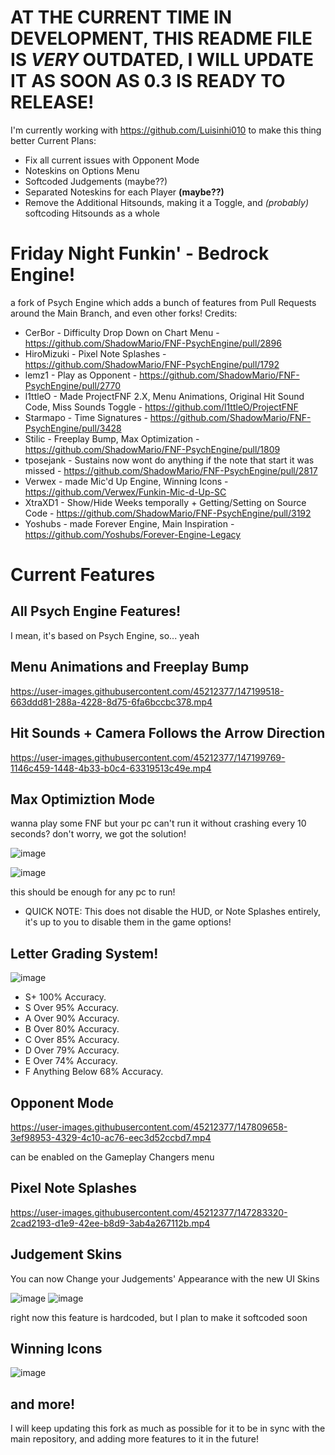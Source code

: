 # AT THE CURRENT TIME IN DEVELOPMENT, THIS README FILE IS *VERY* OUTDATED, I WILL UPDATE IT AS SOON AS 0.3 IS READY TO RELEASE!

I'm currently working with https://github.com/Luisinhi010 to make this thing better
Current Plans:

* Fix all current issues with Opponent Mode
* Noteskins on Options Menu
* Softcoded Judgements (maybe??)
* Separated Noteskins for each Player **(maybe??)**
* Remove the Additional Hitsounds, making it a Toggle, and *(probably)* softcoding Hitsounds as a whole

# Friday Night Funkin' - Bedrock Engine!
a fork of Psych Engine which adds a bunch of features from Pull Requests around the Main Branch, and even other forks!
Credits:
* CerBor - Difficulty Drop Down on Chart Menu - https://github.com/ShadowMario/FNF-PsychEngine/pull/2896
* HiroMizuki - Pixel Note Splashes - https://github.com/ShadowMario/FNF-PsychEngine/pull/1792
* lemz1 - Play as Opponent - https://github.com/ShadowMario/FNF-PsychEngine/pull/2770
* l1ttleO - Made ProjectFNF 2.X, Menu Animations, Original Hit Sound Code, Miss Sounds Toggle - https://github.com/l1ttleO/ProjectFNF
* Starmapo - Time Signatures - https://github.com/ShadowMario/FNF-PsychEngine/pull/3428
* Stilic - Freeplay Bump, Max Optimization - https://github.com/ShadowMario/FNF-PsychEngine/pull/1809
* tposejank - Sustains now wont do anything if the note that start it was missed - https://github.com/ShadowMario/FNF-PsychEngine/pull/2817
* Verwex - made Mic'd Up Engine, Winning Icons - https://github.com/Verwex/Funkin-Mic-d-Up-SC
* XtraXD1 - Show/Hide Weeks temporally + Getting/Setting on Source Code - https://github.com/ShadowMario/FNF-PsychEngine/pull/3192
* Yoshubs - made Forever Engine, Main Inspiration - https://github.com/Yoshubs/Forever-Engine-Legacy

# Current Features

## All Psych Engine Features!
I mean, it's based on Psych Engine, so... yeah

## Menu Animations and Freeplay Bump

https://user-images.githubusercontent.com/45212377/147199518-663ddd81-288a-4228-8d75-6fa6bccbc378.mp4

## Hit Sounds + Camera Follows the Arrow Direction

https://user-images.githubusercontent.com/45212377/147199769-1146c459-1448-4b33-b0c4-63319513c49e.mp4

## Max Optimiztion Mode
wanna play some FNF but your pc can't run it without crashing every 10 seconds? don't worry, we got the solution!

![image](https://user-images.githubusercontent.com/45212377/146985503-2e3f50ce-364f-4bbb-98e0-acd59db96600.png)

![image](https://user-images.githubusercontent.com/45212377/147282940-c81021ac-02ce-4ce7-a504-bdc3cbd51d38.png)

this should be enough for any pc to run!

* QUICK NOTE: This does not disable the HUD, or Note Splashes entirely, it's up to you to disable them in the game options!

## Letter Grading System!

![image](https://user-images.githubusercontent.com/45212377/147283059-d8555266-2e55-4e5d-9979-dd316c7004e7.png)

* S+ 	100% Accuracy.
* S 	Over 95% Accuracy.
* A 	Over 90% Accuracy.
* B 	Over 80% Accuracy.
* C 	Over 85% Accuracy.
* D  Over 79% Accuracy.
* E  Over 74% Accuracy.
* F  Anything Below 68% Accuracy.

## Opponent Mode

https://user-images.githubusercontent.com/45212377/147809658-3ef98953-4329-4c10-ac76-eec3d52ccbd7.mp4

can be enabled on the Gameplay Changers menu

## Pixel Note Splashes

https://user-images.githubusercontent.com/45212377/147283320-2cad2193-d1e9-42ee-b8d9-3ab4a267112b.mp4

## Judgement Skins
You can now Change your Judgements' Appearance with the new UI Skins

![image](https://user-images.githubusercontent.com/45212377/146613903-cc9dd497-d5cf-4e40-b435-210bc3d80f50.png)
![image](https://user-images.githubusercontent.com/45212377/147283279-7609e5fe-4b4f-449a-a8be-c052362c1831.png)

right now this feature is hardcoded, but I plan to make it softcoded soon

## Winning Icons

![image](https://user-images.githubusercontent.com/45212377/146986288-8d3a11d9-8aa7-4054-be57-7486cf244c54.png)

## and more!
I will keep updating this fork as much as possible for it to be in sync with the main repository, and adding more features to it in the future!
